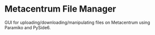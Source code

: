 # Metacentrum File Manager

GUI for uploading/downloading/manipulating files on Metacentrum using Paramiko and PySide6.
